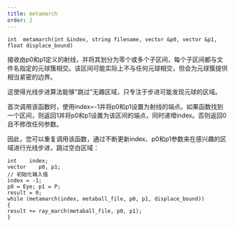 ```yaml
---
title: metamarch
order: 2
---
```

`int  metamarch(int &index, string filename, vector &p0, vector &p1, float displace_bound)`

接收由p0和p1定义的射线，并将其划分为零个或多个子区间，每个子区间都与文件名指定的元球簇相交。该区间可能实际上不与任何元球相交，但会为元球簇提供相当紧密的边界。

这使得光线步进算法能够"跳过"无趣区域，只专注于步进可能发现元球的区域。

首次调用该函数时，使用index=-1并将p0和p1设置为射线的端点。如果函数找到一个区间，则返回1并将p0和p1设置为该区间的端点，同时递增index。否则返回0且不修改任何参数。

因此，您可以重复调用该函数，通过不断更新index、p0和p1参数来在感兴趣的区域进行光线步进，跳过空白区域：

```vex
int    index;
vector    p0, p1;
// 初始化输入值
index = -1;
p0 = Eye; p1 = P;
result = 0;
while (metamarch(index, metaball_file, p0, p1, displace_bound))
{
result += ray_march(metaball_file, p0, p1);
}

```
